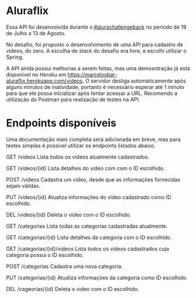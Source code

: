 # Aluraflix

Essa API foi desenvolvida durante o [#alurachallengeback](https://www.alura.com.br/challenges/back-end) no período de 19 de Julho a 13 de Agosto.

No desafio, foi proposto o desenvolvimento de uma API para cadastro de videos, do zero. A escolha de stack do desafio era livre, e escolhi utilizar o Spring.

A API ainda possui melhorias a serem feitas, mas uma demosntração já está disponivel no Heroku em https://marcelosbar-aluraflix.herokuapp.com/videos. O servidor desliga automaticamente após alguns minutos de inatividade, portanto é necessário esperar até 1 minuto para que ele possa inicializar após tentar acessar a URL. Recomendo a utilização do Postman para realização de testes na API.

# Endpoints disponíveis
Uma documentação mais completa será adicionada em breve, mas para testes simples é possivel utilizar os endpoints listados abaixo.

GET /videos
Lista todos os videos atualmente cadastrados.

GET /videos/{id}
Lista detalhes do video com com o ID escolhido.

POST /videos
Cadastra um video, desde que as informações fornecidas sejam válidas.

PUT /videos/{id}
Atualiza informações do video cadastrado como ID escolhido.

DEL /videos/{id}
Deleta o video com o ID escolhido.

GET /categorias
Lista todas as categorias cadastradas atualmente.

GET /categorias/{id}
Lista detalhes da categoria com o ID escolhido.

GET /categorias/{id}/videos
Lista todos os videos cadastrados cuja categoria possui o ID escolhido.

POST /categorias
Cadastra uma nova categoria.

PUT /categorias/{id}
Atualiza informações da categoria como ID escolhido.

DEL /cageorias/{id}
Deleta o video com o ID escolhido.

